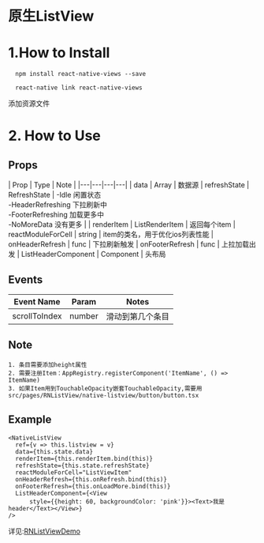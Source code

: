 # 原生ListView

# 1.How to Install


```
  npm install react-native-views --save

  react-native link react-native-views

```

添加资源文件

# 2. How to Use

## Props
| Prop | Type | Note |
|---|---|---|---|
| data | Array | 数据源
| refreshState | RefreshState | -Idle 闲置状态 <br/>-HeaderRefreshing 下拉刷新中 <br/>-FooterRefreshing 加载更多中 <br/>-NoMoreData 没有更多 |
| renderItem | ListRenderItem | 返回每个item
| reactModuleForCell | string | item的类名，用于优化ios列表性能
| onHeaderRefresh | func | 下拉刷新触发
| onFooterRefresh | func | 上拉加载出发
| ListHeaderComponent | Component | 头布局

## Events
| Event Name | Param | Notes |
|---|---|---|
| scrollToIndex   | number   | 滑动到第几个条目

## Note

```
1. 条目需要添加height属性
2. 需要注册Item：AppRegistry.registerComponent('ItemName', () => ItemName)
3. 如果Item用到TouchableOpacity嵌套TouchableOpacity,需要用 src/pages/RNListView/native-listview/button/button.tsx

```

## Example

```
<NativeListView
  ref={v => this.listview = v}
  data={this.state.data}
  renderItem={this.renderItem.bind(this)}
  refreshState={this.state.refreshState}
  reactModuleForCell="ListViewItem"
  onHeaderRefresh={this.onRefresh.bind(this)}
  onFooterRefresh={this.onLoadMore.bind(this)}
  ListHeaderComponent={<View
      style={{height: 60, backgroundColor: 'pink'}}><Text>我是header</Text></View>}
/>
```

详见:[RNListViewDemo](https://gitlab.x.yunio.com/web-public/react-native-demo/tree/master/src/pages/RNListView/RNListView.tsx)



